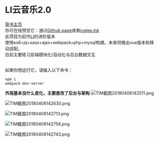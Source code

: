 # LI云音乐2.0
[简书主页](http://www.jianshu.com/u/b597ad508142)<br>
你可在线预览它：通过[Github page](https://q2578443177.github.io/LI2)或者[icelee.ink](http://icelee.s3.natapp.cc)<br>
此项目为前作[LI](https://github.com/q2578443177/LI)的进阶版本<br>
使用es6+jq+sass+ajax+webpack+php+mysql构建。未来将推出vue版本和移动适配。<br>
目前主要练习前端模块化/自动化与后台数据交互<br><br>

如果你想运行它，请输入以下命令：
```
npm i
webpack-dev-server
```
**外观基本没什么变化，主要是改了后台与架构**
![TIM截图20180406142511.png](https://upload-images.jianshu.io/upload_images/5750842-0fdc63cef4f9dcf7.png?imageMogr2/auto-orient/strip%7CimageView2/2/w/1240)

![TIM截图20180406142630.png](https://upload-images.jianshu.io/upload_images/5750842-ceb91f59871a7f5c.png?imageMogr2/auto-orient/strip%7CimageView2/2/w/1240)

![TIM截图20180406142713.png](https://upload-images.jianshu.io/upload_images/5750842-3df1df59badcec56.png?imageMogr2/auto-orient/strip%7CimageView2/2/w/1240)

![TIM截图20180406142756.png](https://upload-images.jianshu.io/upload_images/5750842-ae313f115ab836c5.png?imageMogr2/auto-orient/strip%7CimageView2/2/w/1240)

![TIM截图20180406142743.png](https://upload-images.jianshu.io/upload_images/5750842-6b1926b3dc00ec87.png?imageMogr2/auto-orient/strip%7CimageView2/2/w/1240)
